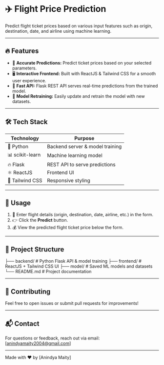 # ✈️ Flight Price Prediction

Predict flight ticket prices based on various input features such as origin, destination, date, and airline using machine learning.

---

## 🔥 Features

- 🎯 **Accurate Predictions:** Predict ticket prices based on your selected parameters.
- 🖥️ **Interactive Frontend:** Built with ReactJS & Tailwind CSS for a smooth user experience.
- 🚀 **Fast API:** Flask REST API serves real-time predictions from the trained model.
- 🔄 **Model Retraining:** Easily update and retrain the model with new datasets.

---

## 🛠️ Tech Stack

| Technology        | Purpose                          |
|-------------------|---------------------------------|
| 🐍 Python          | Backend server & model training  |
| 📊 scikit-learn    | Machine learning model           |
| 🔥 Flask           | REST API to serve predictions    |
| ⚛️ ReactJS         | Frontend UI                     |
| 🎨 Tailwind CSS    | Responsive styling              |

---

## 🚀 Usage

1. 📝 Enter flight details (origin, destination, date, airline, etc.) in the form.
2. 👉 Click the **Predict** button.
3. 💰 View the predicted flight ticket price below the form.

---

## 📁 Project Structure

├── backend/ # Python Flask API & model training
├── frontend/ # ReactJS + Tailwind CSS UI
├── model/ # Saved ML models and datasets
└── README.md # Project documentation

---

## 🤝 Contributing

Feel free to open issues or submit pull requests for improvements!

---

## 📬 Contact

For questions or feedback, reach out via email: [anindyamaity2004@gmail.com]

---

Made with ❤️ by [Anindya Maity]
